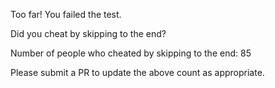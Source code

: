 Too far! You failed the test.

Did you cheat by skipping to the end? 

Number of people who cheated by skipping to the end: 85

Please submit a PR to update the above count as appropriate.
